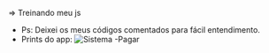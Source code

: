 => Treinando meu js
- Ps: Deixei os meus códigos comentados para fácil entendimento.
- Prints do app:
![Sistema -Pagar](https://github.com/heeybelles/Sistema-Pagar/assets/117698621/e494850c-4f96-48ad-9c69-559a07f41a74)
